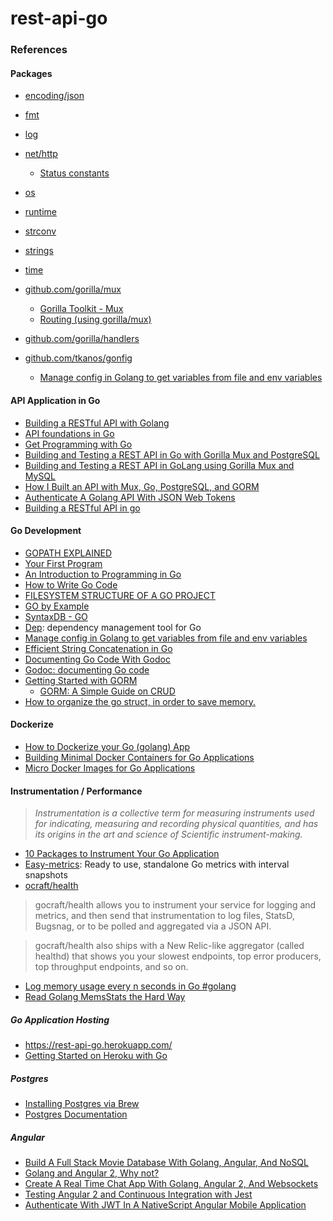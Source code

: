 # rest-api-go

### References

#### Packages

- [encoding/json](https://golang.org/pkg/encoding/json/)
- [fmt](https://golang.org/pkg/fmt/)
- [log](https://golang.org/pkg/log/)
- [net/http](https://golang.org/pkg/net/http/)
  - [Status constants](https://golang.org/pkg/net/http/#pkg-constants)
- [os](https://golang.org/pkg/os/)
- [runtime](https://golang.org/pkg/runtime/)
- [strconv](https://golang.org/pkg/strconv/)
- [strings](https://golang.org/pkg/strings/)
- [time](https://golang.org/pkg/time/)

- [github.com/gorilla/mux](https://github.com/gorilla/mux)
  - [Gorilla Toolkit - Mux](http://www.gorillatoolkit.org/pkg/mux)
  - [Routing (using gorilla/mux)](https://gowebexamples.com/routes-using-gorilla-mux/)
- [github.com/gorilla/handlers](https://github.com/gorilla/handlers)
- [github.com/tkanos/gonfig](https://github.com/tkanos/gonfig)
  - [Manage config in Golang to get variables from file and env variables](https://medium.com/@felipedutratine/manage-config-in-golang-to-get-variables-from-file-and-env-variables-33d876887152)

#### API Application in Go
- [Building a RESTful API with Golang](https://www.codementor.io/codehakase/building-a-restful-api-with-golang-a6yivzqdo)
- [API foundations in Go](https://leanpub.com/api-foundations)
- [Get Programming with Go](https://www.manning.com/books/get-programming-with-go)
- [Building and Testing a REST API in Go with Gorilla Mux and PostgreSQL](https://semaphoreci.com/community/tutorials/building-and-testing-a-rest-api-in-go-with-gorilla-mux-and-postgresql)
- [Building and Testing a REST API in GoLang using Gorilla Mux and MySQL](https://medium.com/@kelvin_sp/building-and-testing-a-rest-api-in-golang-using-gorilla-mux-and-mysql-1f0518818ff6)
- [How I Built an API with Mux, Go, PostgreSQL, and GORM](https://dev.to/aspittel/how-i-built-an-api-with-mux-go-postgresql-and-gorm-5ah8)
- [Authenticate A Golang API With JSON Web Tokens](https://www.thepolyglotdeveloper.com/2017/03/authenticate-a-golang-api-with-json-web-tokens/)
- [Building a RESTful API in go](https://www.netlify.com/blog/2016/10/20/building-a-restful-api-in-go/)

#### Go Development
- [GOPATH EXPLAINED](https://flaviocopes.com/go-gopath/)
- [Your First Program](https://www.golang-book.com/books/intro/2)
- [An Introduction to Programming in Go](https://www.golang-book.com/books/intro)
- [How to Write Go Code](https://golang.org/doc/code.html)
- [FILESYSTEM STRUCTURE OF A GO PROJECT](https://flaviocopes.com/go-filesystem-structure/)
- [GO by Example](https://gobyexample.com/)
- [SyntaxDB - GO](https://syntaxdb.com/ref/go/)
- [Dep](https://github.com/golang/dep): dependency management tool for Go
- [Manage config in Golang to get variables from file and env variables](https://medium.com/@felipedutratine/manage-config-in-golang-to-get-variables-from-file-and-env-variables-33d876887152)
- [Efficient String Concatenation in Go](http://herman.asia/efficient-string-concatenation-in-go)
- [Documenting Go Code With Godoc](https://www.goinggo.net/2013/06/documenting-go-code-with-godoc.html)
- [Godoc: documenting Go code](https://blog.golang.org/godoc-documenting-go-code)
- [Getting Started with GORM](http://jinzhu.me/gorm/)
  - [GORM: A Simple Guide on CRUD](http://motion-express.com/blog/gorm:-a-simple-guide-on-crud)
- [How to organize the go struct, in order to save memory.](https://medium.com/@felipedutratine/how-to-organize-the-go-struct-in-order-to-save-memory-c78afcf59ec2)

#### Dockerize
- [How to Dockerize your Go (golang) App](https://medium.com/travis-on-docker/how-to-dockerize-your-go-golang-app-542af15c27a2)
- [Building Minimal Docker Containers for Go Applications](https://blog.codeship.com/building-minimal-docker-containers-for-go-applications/)
- [Micro Docker Images for Go Applications](https://blog.kloia.com/micro-docker-images-for-go-applications-8a8701130c01)

#### Instrumentation / Performance
> _Instrumentation is a collective term for measuring instruments used for indicating, measuring and recording physical
quantities, and has its origins in the art and science of Scientific instrument-making._

- [10 Packages to Instrument Your Go Application](https://pocketgophers.com/10-to-instrument/)
- [Easy-metrics](https://github.com/admobi/easy-metrics): Ready to use, standalone Go metrics with interval snapshots
- [ocraft/health](https://github.com/gocraft/health)
> gocraft/health allows you to instrument your service for logging and metrics, and then send that instrumentation to
log files, StatsD, Bugsnag, or to be polled and aggregated via a JSON API.

> gocraft/health also ships with a New Relic-like aggregator (called healthd) that shows you your slowest endpoints,
top error producers, top throughput endpoints, and so on.

- [Log memory usage every n seconds in Go #golang](https://gist.github.com/thomas11/2909362)
- [Read Golang MemsStats the Hard Way](https://blog.xiaoba.me/2017/09/02/how-to-play-golang-with-gdb-and-python.html)

##### Go Application Hosting
- https://rest-api-go.herokuapp.com/
- [Getting Started on Heroku with Go](https://devcenter.heroku.com/articles/getting-started-with-go#introduction)

##### Postgres
- [Installing Postgres via Brew](https://gist.github.com/sgnl/609557ebacd3378f3b72)
- [Postgres Documentation](https://www.postgresql.org/docs/)

##### Angular
- [Build A Full Stack Movie Database With Golang, Angular, And NoSQL](https://www.thepolyglotdeveloper.com/2017/02/build-a-full-stack-movie-database-with-golang-angular-and-nosql/)
- [Golang and Angular 2, Why not?](https://medium.com/@thanhngvpt/golang-and-angular-2-why-not-38a398b182c)
- [Create A Real Time Chat App With Golang, Angular 2, And Websockets](https://www.thepolyglotdeveloper.com/2016/12/create-real-time-chat-app-golang-angular-2-websockets/)
- [Testing Angular 2 and Continuous Integration with Jest](https://semaphoreci.com/community/tutorials/testing-angular-2-and-continuous-integration-with-jest)
- [Authenticate With JWT In A NativeScript Angular Mobile Application](https://www.thepolyglotdeveloper.com/2017/03/authenticate-jwt-nativescript-angular-mobile-application/)
